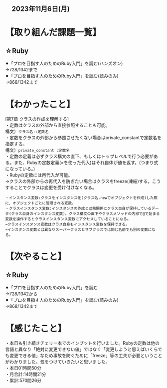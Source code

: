 ## 　2023年11月6日(月)
# 【取り組んだ課題一覧】
## ☆Ruby
⚫︎「プロを目指す人のためのRuby入門」を読む(ハンズオン)<br>
→728/1342まで<br>
⚫︎「プロを目指す人のためのRuby入門」を読む(読みのみ)<br>
→868/1342まで<br>
# 【わかったこと】
[第7章 クラスの作成を理解する]<br>
・定数はクラスの外部から直接参照することも可能。<br>
構文）`クラス名::定数名`<br>
・定数をクラスの外部から参照させたくない場合はprivate_constantで定数名を指定する。<br>
構文）`private_constant :定数名`<br>
・定数の定義は必ずクラス構文の直下、もしくはトップレベルで行う必要がある。また、Rubyの定数定義(=を使った代入)はそれ自体が値を返す。(つまり式になっている。)<br>
・Rubyの定数には再代入が可能。<br>
→クラスの外部からの再代入を防ぎたい場合はクラスをfreeze(凍結)する。こうすることでクラスは変更を受け付けなくなる。<br>
```
・インスタンス変数:クラスをインスタンス化(クラス名.newでオブジェクトを作成)した際に、オブジェクトごとに管理される変数。
・クラスインスタンス変数:インスタンスの作成とは無関係にクラス自身が保持しているデータ(クラス自身のインスタンス変数)。クラス構文の直下やクラスメソッドの内部で@で始まる変数を操作するとクラスインスタンス変数にアクセスしていることになる。
→クラスインスタンス変数はクラス自身もインスタンス変数を保持できる。
→インスタンス変数とは異なりスーパークラスとサブクラスでは同じ名前でも別の変数になる。
```
# 【次やること】
## ☆Ruby
⚫︎「プロを目指す人のためのRuby入門」を読む<br>
→728/1342から<br>
⚫︎「プロを目指す人のためのRuby入門」を読む(読みのみ)<br>
→868/1342まで<br>
# 【感じたこと】
・本日も引き続きチェリー本でのインプットを行いました。Rubyの定数は他の言語と異なり「絶対に変更できない値」ではなく「変更しようと思えばいくらでも変更できる値」なため事故を防ぐために「freeze」等の工夫が必要ということがわかりました。気をつけていきたいと思いました。<br>
・本日01時間50分<br>
・月合計:14時間21分<br>
・累計:570間26分<br>
